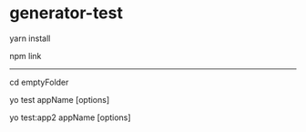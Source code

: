 # generator-test

yarn install

npm link

-------

cd emptyFolder

yo test appName [options]

yo test:app2 appName [options]